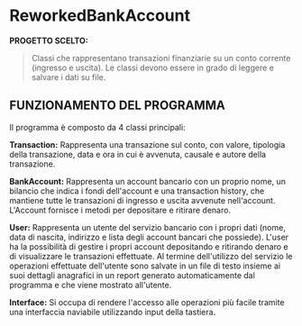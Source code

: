# ReworkedBankAccount

**PROGETTO SCELTO:**

> Classi che rappresentano transazioni finanziarie su un conto corrente (ingresso e uscita). Le classi devono essere in grado di leggere e salvare i dati su file.

## FUNZIONAMENTO DEL PROGRAMMA

Il programma è composto da 4 classi principali:

**Transaction:** Rappresenta una transazione sul conto, con valore, tipologia della transazione, data e ora in cui è avvenuta, causale e autore della transazione. 

**BankAccount:** Rappresenta un account bancario con un proprio nome, un bilancio che indica i fondi dell'account e una transaction history, che mantiene tutte le transazioni di ingresso e uscita avvenute nell'account. L'Account fornisce i metodi per depositare e ritirare denaro. 

**User:** Rappresenta un utente del servizio bancario con i propri dati (nome, data di nascita, indirizzo e lista degli account bancari che possiede). L'user ha la possibilità di gestire i propri account depositando e ritirando denaro e di visualizzare le transazioni effettuate. Al termine dell'utilizzo del servizio le operazioni effettuate dell'utente sono salvate in un file di testo insieme ai suoi dettagli anagrafici in un report generato automaticamente dal programma e che viene mostrato all'utente. 

**Interface:** Si occupa di rendere l'accesso alle operazioni più facile tramite una interfaccia naviabile utilizzando input della tastiera. 











